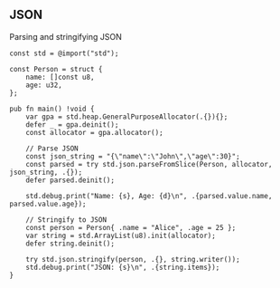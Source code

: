<!-- METADATA
{
  "title": "Zig JSON",
  "tags": [
    "zig",
    "json",
    "serialization"
  ],
  "language": "zig"
}
-->

## JSON
Parsing and stringifying JSON
```zig
const std = @import("std");

const Person = struct {
    name: []const u8,
    age: u32,
};

pub fn main() !void {
    var gpa = std.heap.GeneralPurposeAllocator(.{}){};
    defer _ = gpa.deinit();
    const allocator = gpa.allocator();

    // Parse JSON
    const json_string = "{\"name\":\"John\",\"age\":30}";
    const parsed = try std.json.parseFromSlice(Person, allocator, json_string, .{});
    defer parsed.deinit();

    std.debug.print("Name: {s}, Age: {d}\n", .{parsed.value.name, parsed.value.age});

    // Stringify to JSON
    const person = Person{ .name = "Alice", .age = 25 };
    var string = std.ArrayList(u8).init(allocator);
    defer string.deinit();

    try std.json.stringify(person, .{}, string.writer());
    std.debug.print("JSON: {s}\n", .{string.items});
}
```

